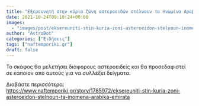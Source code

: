 ```yaml
---
title: "Εξερευνητή στην κύρια ζώνη αστεροειδών στέλνουν τα Ηνωμένα Αραβικά Εμιράτα"
date: 2021-10-24T09:10:24+00:00
images:
  - "images/post/eksereuniti-stin-kuria-zoni-asteroeidon-stelnoun-inomena-arabika-emirata.jpg"
author: "AstroBot"
categories: ["Ειδήσεις"]
tags: ["naftemporiki.gr"]
draft: false
---
```


Το σκάφος θα μελετήσει διάφορους αστεροειδείς και θα προσεδαφιστεί σε κάποιον από αυτούς για να συλλέξει δείγματα.

Διαβάστε περισσότερα: https://www.naftemporiki.gr/story/1785972/eksereuniti-stin-kuria-zoni-asteroeidon-stelnoun-ta-inomena-arabika-emirata
